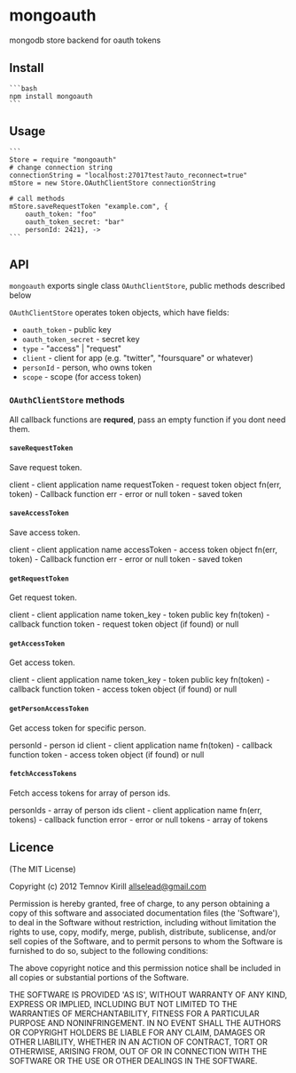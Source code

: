 # mongoauth

mongodb store backend for oauth tokens

## Install

    ```bash
    npm install mongoauth
    ```
    
## Usage

    ```
    Store = require "mongoauth"
    # change connection string
    connectionString = "localhost:27017test?auto_reconnect=true"
    mStore = new Store.OAuthClientStore connectionString

    # call methods
    mStore.saveRequestToken "example.com", {
        oauth_token: "foo"
        oauth_token_secret: "bar"
        personId: 2421}, ->
    ```

## API

`mongoauth` exports single class `OAuthClientStore`, public methods described below
  
`OAuthClientStore` operates token objects, which have fields:
  
  - `oauth_token` - public key
  - `oauth_token_secret` - secret key
  - `type` - "access" | "request"
  - `client` - client for app (e.g. "twitter", "foursquare" or whatever)
  - `personId` - person, who owns token
  - `scope` - scope (for access token)
  

### `OAuthClientStore` methods

All callback functions are **requred**, pass an empty function 
if you dont need them.

#### `saveRequestToken`

  Save request token.
  
  client         - client application name
  requestToken   - request token object
  fn(err, token) - Callback function
    err          - error or null
    token        - saved token


#### `saveAccessToken`

  Save access token.

  client - client application name
  accessToken - access token object
  fn(err, token) - Callback function
    err          - error or null
    token        - saved token


#### `getRequestToken`

  Get request token.

  client    - client application name
  token_key -  token public key
  fn(token) - callback function
    token   - request token object (if found) or null


#### `getAccessToken`

 Get access token.

  client    - client application name
  token_key -  token public key
  fn(token) - callback function
    token   - access token object (if found) or null


#### `getPersonAccessToken`

Get access token for specific person.

  personId -  person id
  client - client application name
  fn(token) - callback function
    token   - access token object (if found) or null


#### `fetchAccessTokens`

  Fetch access tokens for array of person ids.

  personIds       -  array of person ids
  client          - client application name
  fn(err, tokens) - callback function
    error         - error or null
    tokens        - array of tokens


    
## Licence

(The MIT License)

Copyright (c) 2012 Temnov Kirill allselead@gmail.com

Permission is hereby granted, free of charge, to any person obtaining a copy of this software and associated documentation files (the 'Software'), to deal in the Software without restriction, including without limitation the rights to use, copy, modify, merge, publish, distribute, sublicense, and/or sell copies of the Software, and to permit persons to whom the Software is furnished to do so, subject to the following conditions:

The above copyright notice and this permission notice shall be included in all copies or substantial portions of the Software.

THE SOFTWARE IS PROVIDED 'AS IS', WITHOUT WARRANTY OF ANY KIND, EXPRESS OR IMPLIED, INCLUDING BUT NOT LIMITED TO THE WARRANTIES OF MERCHANTABILITY, FITNESS FOR A PARTICULAR PURPOSE AND NONINFRINGEMENT. IN NO EVENT SHALL THE AUTHORS OR COPYRIGHT HOLDERS BE LIABLE FOR ANY CLAIM, DAMAGES OR OTHER LIABILITY, WHETHER IN AN ACTION OF CONTRACT, TORT OR OTHERWISE, ARISING FROM, OUT OF OR IN CONNECTION WITH THE SOFTWARE OR THE USE OR OTHER DEALINGS IN THE SOFTWARE.
